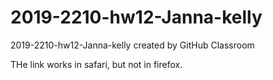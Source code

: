 # 2019-2210-hw12-Janna-kelly
2019-2210-hw12-Janna-kelly created by GitHub Classroom

THe link works in safari, but not in firefox.
